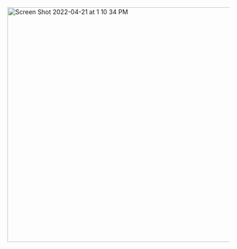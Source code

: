 
<img width="534" alt="Screen Shot 2022-04-21 at 1 10 34 PM" src="https://user-images.githubusercontent.com/59748598/164544438-ef26b145-9449-4738-80d9-394705a089a8.png">

